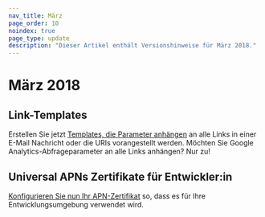 ```yaml
---
nav_title: März
page_order: 10
noindex: true
page_type: update
description: "Dieser Artikel enthält Versionshinweise für März 2018."
---
```

# März 2018

## Link-Templates

Erstellen Sie jetzt [Templates, die Parameter anhängen]({{site.baseurl}}/user_guide/message_building_by_channel/email/link_templates/#link-templates) an alle Links in einer E-Mail Nachricht oder die URIs vorangestellt werden. Möchten Sie Google Analytics-Abfrageparameter an alle Links anhängen? Nur zu!

## Universal APNs Zertifikate für Entwickler:in

[Konfigurieren Sie nun Ihr APN-Zertifikat]({{site.baseurl}}/developer_guide/platform_integration_guides/swift/push_notifications/troubleshooting/#step-1-configuring-the-push-certificate-and-provisioning-profile) so, dass es für Ihre Entwicklungsumgebung verwendet wird.

